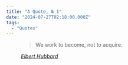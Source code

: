 ```yaml
---
title: "A Quote, № 1"
date: "2024-07-27T02:18:00.000Z"
tags: 
  - "Quotes"
---
```


<figure>
<blockquote>
<p>We work to become, not to acquire.</p>
</blockquote>
<figcaption>
<cite><a href="https://en.wikipedia.org/wiki/Elbert_Hubbard">Elbert Hubbard</a></cite>
</figcaption>
</figure>